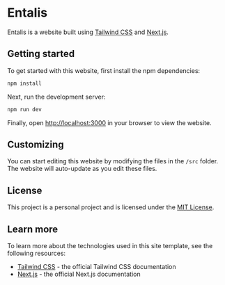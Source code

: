 # Entalis

Entalis is a website built using [Tailwind CSS](https://tailwindcss.com) and [Next.js](https://nextjs.org).

## Getting started

To get started with this website, first install the npm dependencies:

```bash
npm install
```

Next, run the development server:

```bash
npm run dev
```

Finally, open [http://localhost:3000](http://localhost:3000) in your browser to view the website.

## Customizing

You can start editing this website by modifying the files in the `/src` folder. The website will auto-update as you edit these files.

## License

This project is a personal project and is licensed under the [MIT License](LICENSE).

## Learn more

To learn more about the technologies used in this site template, see the following resources:

- [Tailwind CSS](https://tailwindcss.com/docs) - the official Tailwind CSS documentation
- [Next.js](https://nextjs.org/docs) - the official Next.js documentation
